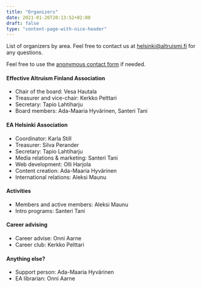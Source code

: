 ```yaml
---
title: "Organizers"
date: 2021-01-26T20:13:52+02:00
draft: false
type: "content-page-with-nice-header"
---
```



List of organizers by area. Feel free to contact us at helsinki@altruismi.fi for any questions.

 Feel free to use the [anonymous contact form](https://docs.google.com/forms/d/1MDMZUka-C5wpsIaw2BZ4h4i9K1gaMp4RkYim_xWYkEo/viewform) if needed.

#### Effective Altruism Finland Association
* Chair of the board: Vesa Hautala
* Treasurer and vice-chair: Kerkko Pelttari
* Secretary: Tapio Lahtiharju
* Board members: Ada-Maaria Hyvärinen, Santeri Tani

#### EA Helsinki Association

* Coordinator: Karla Still
* Treasurer: Silva Perander
* Secretary: Tapio Lahtiharju
* Media relations & marketing: Santeri Tani
* Web development: Olli Harjola
* Content creation: Ada-Maaria Hyvärinen
* International relations: Aleksi Maunu


#### Activities

* Members and active members: Aleksi Maunu
* Intro programs: Santeri Tani


#### Career advising

* Career advise: Onni Aarne
* Career club: Kerkko Pelttari

#### Anything else?

* Support person: Ada-Maaria Hyvärinen
* EA librarian: Onni Aarne

